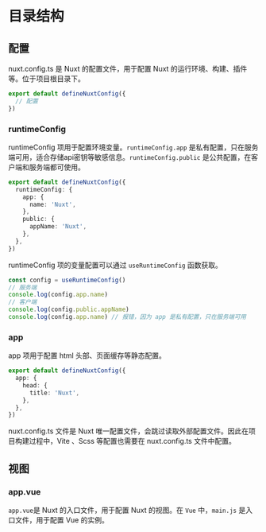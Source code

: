# 目录结构

## 配置

nuxt.config.ts 是 Nuxt 的配置文件，用于配置 Nuxt 的运行环境、构建、插件等。位于项目根目录下。

```typescript
export default defineNuxtConfig({
  // 配置
})
```

### runtimeConfig

runtimeConfig 项用于配置环境变量。`runtimeConfig.app` 是私有配置，只在服务端可用，适合存储api密钥等敏感信息。`runtimeConfig.public` 是公共配置，在客户端和服务端都可使用。

```typescript
export default defineNuxtConfig({
  runtimeConfig: {
    app: {
      name: 'Nuxt',
    },
    public: {
      appName: 'Nuxt',
    },
  },
})
```

runtimeConfig 项的变量配置可以通过 `useRuntimeConfig` 函数获取。
```typescript
const config = useRuntimeConfig()
// 服务端
console.log(config.app.name)
// 客户端
console.log(config.public.appName)
console.log(config.app.name) // 报错，因为 app 是私有配置，只在服务端可用
```

### app

app 项用于配置 html 头部、页面缓存等静态配置。

```typescript
export default defineNuxtConfig({
  app: {
    head: {
      title: 'Nuxt',
    },
  },
})
```

nuxt.config.ts 文件是 Nuxt 唯一配置文件，会跳过读取外部配置文件。因此在项目构建过程中，Vite 、Scss 等配置也需要在 nuxt.config.ts 文件中配置。

## 视图

### app.vue

`app.vue`是 Nuxt 的入口文件，用于配置 Nuxt 的视图。在 `Vue` 中，`main.js` 是入口文件，用于配置 Vue 的实例。